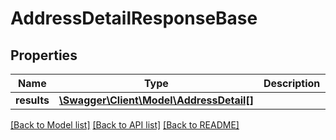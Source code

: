 # AddressDetailResponseBase

## Properties
Name | Type | Description | Notes
------------ | ------------- | ------------- | -------------
**results** | [**\Swagger\Client\Model\AddressDetail[]**](AddressDetail.md) |  | [optional] 

[[Back to Model list]](../README.md#documentation-for-models) [[Back to API list]](../README.md#documentation-for-api-endpoints) [[Back to README]](../README.md)


